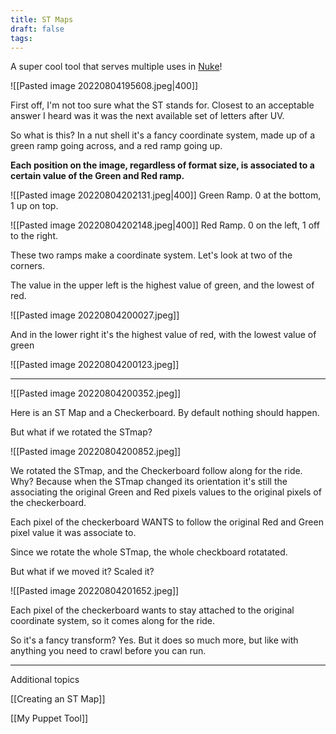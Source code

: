 ```yaml
---
title: ST Maps
draft: false
tags:
---
```

A super cool tool that serves multiple uses in [Nuke](../Software/Nuke/Nuke.md)!

![[Pasted image 20220804195608.jpeg|400]]

First off, I'm not too sure what the ST stands for. Closest to an acceptable answer I heard was it was the next available set of letters after UV. 

So what is this? In a nut shell it's a fancy coordinate system, made up of a green ramp going across, and a red ramp going up.

**Each position on the image, regardless of format size, is associated to a certain value of the Green and Red ramp.**

![[Pasted image 20220804202131.jpeg|400]]
Green Ramp. 0 at the bottom, 1 up on top.

![[Pasted image 20220804202148.jpeg|400]]
Red Ramp. 0 on the left, 1 off to the right.

These two ramps make a coordinate system. Let's look at two of the corners.

The value in the upper left is the highest value of green, and the lowest of red.

![[Pasted image 20220804200027.jpeg]]

And in the lower right it's the highest value of red, with the lowest value of green

![[Pasted image 20220804200123.jpeg]]


---


![[Pasted image 20220804200352.jpeg]]

Here is an ST Map and a Checkerboard. By default nothing should happen.

But what if we rotated the STmap?

![[Pasted image 20220804200852.jpeg]]

We rotated the STmap, and the Checkerboard follow along for the ride. Why? Because when the STmap changed its orientation it's still the associating the original Green and Red pixels values to the original pixels of the checkerboard.

Each pixel of the checkerboard WANTS to follow the original Red and Green pixel value it was associate to. 

Since we rotate the whole STmap, the whole checkboard rotatated.

But what if we moved it? Scaled it?

![[Pasted image 20220804201652.jpeg]]

Each pixel of the checkerboard wants to stay attached to the original coordinate system, so it comes along for the ride.

So it's a fancy transform? Yes. But it does so much more, but like with anything you need to crawl before you can run.

---

Additional topics

[[Creating an ST Map]]

[[My Puppet Tool]]

